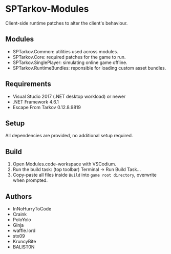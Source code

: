 # SPTarkov-Modules

Client-side runtime patches to alter the client's behaviour.

## Modules

- SPTarkov.Common: utilities used across modules.
- SPTarkov.Core: required patches for the game to run.
- SPTarkov.SinglePlayer: simulating online game offline.
- SPTarkov.RuntimeBundles: reponsible for loading custom asset bundles.

## Requirements

- Visual Studio 2017 (.NET desktop workload) or newer
- .NET Framework 4.6.1
- Escape From Tarkov 0.12.8.9819

## Setup

All dependencies are provided, no additional setup required.

## Build

1. Open Modules.code-workspace with VSCodium.
2. Run the build task: (top toolbar) Terminal -> Run Build Task...
3. Copy-paste all files inside `Build` into `game root directory`, overwrite when prompted.

## Authors

- InNoHurryToCode
- Craink
- PoloYolo
- Ginja
- waffle.lord
- stx09
- KruncyBite
- BALIST0N
